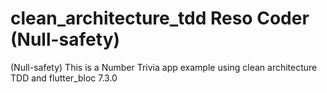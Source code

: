 # clean_architecture_tdd Reso Coder (Null-safety)

(Null-safety) This is a Number Trivia app example using clean architecture TDD and flutter_bloc 7.3.0

